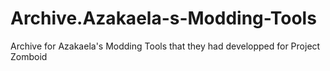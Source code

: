# Archive.Azakaela-s-Modding-Tools
Archive for Azakaela's Modding Tools that they had developped for Project Zomboid
